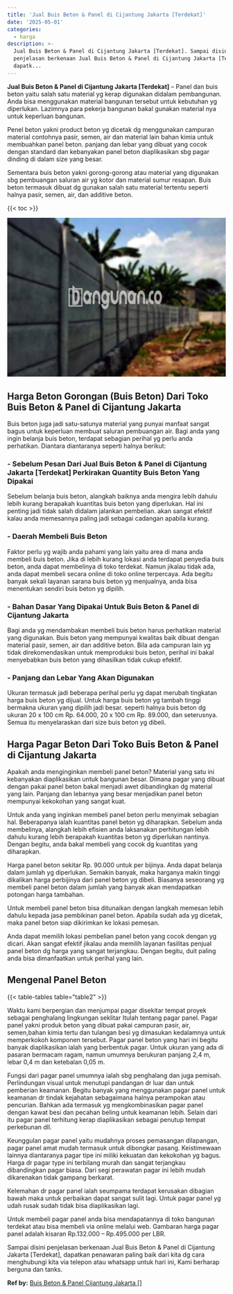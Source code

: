 ```yaml
---
title: 'Jual Buis Beton & Panel di Cijantung Jakarta [Terdekat]'
date: '2025-05-01'
categories:
  - harga
description: >-
  Jual Buis Beton & Panel di Cijantung Jakarta [Terdekat]. Sampai disini
  penjelasan berkenaan Jual Buis Beton & Panel di Cijantung Jakarta [Terdekat],
  dapatk...
---
```


**Jual Buis Beton & Panel di Cijantung Jakarta \[Terdekat\]** – Panel dan buis beton yaitu salah satu material yg kerap digunakan didalam pembangunan. Anda bisa menggunakan material bangunan tersebut untuk kebutuhan yg diperlukan. Lazimnya para pekerja bangunan bakal gunakan material nya untuk keperluan bangunan.

Penel beton yakni product beton yg dicetak dg menggunakan campuran material contohnya pasir, semen, air dan material lain bahan kimia untuk membuahkan panel beton. panjang dan lebar yang dibuat yang cocok dengan standard dan kebanyakan panel beton diaplikasikan sbg pagar dinding di dalam size yang besar.

Sementara buis beton yakni gorong-gorong atau material yang digunakan sbg pembuangan saluran air yg kotor dan material sumur resapan. Buis beton termasuk dibuat dg gunakan salah satu material tertentu seperti halnya pasir, semen, air, dan additive beton.

{{< toc >}}

![Jual Buis Beton & Panel di Cijantung Jakarta [Terdekat]](/images/jual-panel-buis-beton-murah-04.png)

## Harga Beton Gorongan (Buis Beton) Dari Toko Buis Beton & Panel di Cijantung Jakarta

Buis beton juga jadi satu-satunya material yang punyai manfaat sangat bagus untuk keperluan membuat saluran pembuangan air. Bagi anda yang ingin belanja buis beton, terdapat sebagian perihal yg perlu anda perhatikan. Diantara diantaranya seperti halnya berikut:

### \- Sebelum Pesan Dari Jual Buis Beton & Panel di Cijantung Jakarta \[Terdekat\] Perkirakan Quantity Buis Beton Yang Dipakai

Sebelum belanja buis beton, alangkah baiknya anda mengira lebih dahulu lebih kurang berapakah kuantitas buis beton yang diperlukan. Hal ini penting jadi tidak salah didalam jalankan pembelian. akan sangat efektif kalau anda memesannya paling jadi sebagai cadangan apabila kurang.

### \- Daerah Membeli Buis Beton

Faktor perlu yg wajib anda pahami yang lain yaitu area di mana anda membeli buis beton. Jika di lebih kurang lokasi anda terdapat penyedia buis beton, anda dapat membelinya di toko terdekat. Namun jikalau tidak ada, anda dapat membeli secara online di toko online terpercaya. Ada begitu banyak sekali layanan sarana buis beton yg menjualnya, anda bisa menentukan sendiri buis beton yg dipilih.

### \- Bahan Dasar Yang Dipakai Untuk Buis Beton & Panel di Cijantung Jakarta

Bagi anda yg mendambakan membeli buis beton harus perhatikan material yang digunakan. Buis beton yang mempunyai kwalitas baik dibuat dengan material pasir, semen, air dan additive beton. Bila ada campuran lain yg tidak direkomendasikan untuk memproduksi buis beton, perihal ini bakal menyebabkan buis beton yang dihasilkan tidak cukup efektif.

### \- Panjang dan Lebar Yang Akan Digunakan

Ukuran termasuk jadi beberapa perihal perlu yg dapat merubah tingkatan harga buis beton yg dijual. Untuk harga buis beton yg tambah tinggi bermakna ukuran yang dipilih jadi besar. seperti halnya buis beton dg ukuran 20 x 100 cm Rp. 64.000, 20 x 100 cm Rp. 89.000, dan seterusnya. Semua itu menyelaraskan dari size buis beton yg dibeli.

## Harga Pagar Beton Dari Toko Buis Beton & Panel di Cijantung Jakarta

Apakah anda menginginkan membeli panel beton? Material yang satu ini kebanyakan diaplikasikan untuk bangunan besar. Dimana pagar yang dibuat dengan pakai panel beton bakal menjadi awet dibandingkan dg material yang lain. Panjang dan lebarnya yang besar menjadikan panel beton mempunyai kekokohan yang sangat kuat.

Untuk anda yang inginkan membeli panel beton perlu menyimak sebagian hal. Beberapanya ialah kuantitas panel beton yg diharapkan. Sebelum anda membelinya, alangkah lebih efisien anda laksanakan perhitungan lebih dahulu kurang lebih berapakah kuantitas beton yg diperlukan nantinya. Dengan begitu, anda bakal membeli yang cocok dg kuantitas yang diharapkan.

Harga panel beton sekitar Rp. 90.000 untuk per bijinya. Anda dapat belanja dalam jumlah yg diperlukan. Semakin banyak, maka harganya makin tinggi dikalikan harga perbijinya dari panel beton yg dibeli. Biasanya seseorang yg membeli panel beton dalam jumlah yang banyak akan mendapatkan potongan harga tambahan.

Untuk membeli panel beton bisa ditunaikan dengan langkah memesan lebih dahulu kepada jasa pembikinan panel beton. Apabila sudah ada yg dicetak, maka panel beton siap dikirimkan ke lokasi pemesan.

Anda dapat memilih lokasi pembelian panel beton yang cocok dengan yg dicari. Akan sangat efektif jikalau anda memilih layanan fasilitas penjual panel beton dg harga yang sangat terjangkau. Dengan begitu, duit paling anda bisa dimanfaatkan untuk perihal yang lain.

## Mengenal Panel Beton

{{< table-tables table="table2" >}}

Waktu kami berpergian dan menjumpai pagar disekitar tempat proyek sebagai penghalang lingkungan seklitar Itulah tentang pagar panel. Pagar panel yakni produk beton yang dibuat pakai campuran pasir, air, semen,bahan kimia tertu dan tulangan besi yg dimasukan kedalamnya untuk memperkokoh komponen tersebut. Pagar panel beton yang hari ini begitu banyak diaplikasikan ialah yang berbentuk pagar. Untuk ukuran yang ada di pasaran bermacam ragam, namun umumnya berukuran panjang 2,4 m, lebar 0,4 m dan ketebalan 0,05 m.

Fungsi dari pagar panel umumnya ialah sbg penghalang dan juga pemisah. Perlindungan visual untuk menutupi pandangan dr luar dan untuk pemberian keamanan. Begitu banyak yang menggunakan pagar panel untuk keamanan dr tindak kejahatan sebagaimana halnya perampokan atau pencurian. Bahkan ada termasuk yg mengkombinasikan pagar panel dengan kawat besi dan pecahan beling untuk keamanan lebih. Selain dari itu pagar panel terhitung kerap diaplikasikan sebagai penutup tempat perkebunan dll.

Keunggulan pagar panel yaitu mudahnya proses pemasangan dilapangan, pagar panel amat mudah termasuk untuk dibongkar pasang. Keistimewaan lainnya diantaranya pagar tipe ini miliki kekuatan dan kekokohan yg bagus. Harga dr pagar type ini terbilang murah dan sangat terjangkau dibandingkan pagar biasa. Dari segi perawatan pagar ini lebih mudah dikarenakan tidak gampang berkarat.

Kelemahan dr pagar panel ialah seumpama terdapat kerusakan dibagian bawah maka untuk perbaikan dapat sangat sulit lagi. Untuk pagar panel yg udah rusak sudah tidak bisa diaplikasikan lagi.

Untuk membeli pagar panel anda bisa mendapatannya di toko bangunan terdekat atau bisa membeli via online melalui web. Gambaran harga pagar panel adalah kisaran Rp.132.000 – Rp.495.000 per LBR.

Sampai disini penjelasan berkenaan Jual Buis Beton & Panel di Cijantung Jakarta \[Terdekat\], dapatkan penawaran paling baik dari kita dg cara menghubungi kita via telepon atau whatsapp untuk hari ini, Kami berharap berguna dan tanks.

**Ref by:** [Buis Beton & Panel Cijantung Jakarta []](https://id.wikipedia.org/wiki/Buis)
